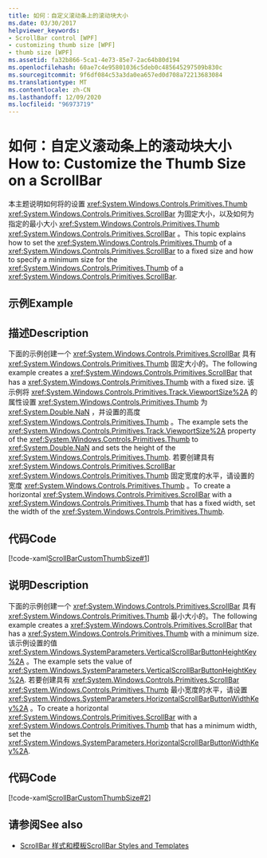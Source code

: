 ```yaml
---
title: 如何：自定义滚动条上的滚动块大小
ms.date: 03/30/2017
helpviewer_keywords:
- ScrollBar control [WPF]
- customizing thumb size [WPF]
- thumb size [WPF]
ms.assetid: fa32b866-5ca1-4e73-85e7-2ac64b80d194
ms.openlocfilehash: 60ae7c4e95801036c5deb0c485645297509b830c
ms.sourcegitcommit: 9f6df084c53a3da0ea657ed0d708a72213683084
ms.translationtype: MT
ms.contentlocale: zh-CN
ms.lasthandoff: 12/09/2020
ms.locfileid: "96973719"
---
```

# <a name="how-to-customize-the-thumb-size-on-a-scrollbar"></a><span data-ttu-id="9ff20-102">如何：自定义滚动条上的滚动块大小</span><span class="sxs-lookup"><span data-stu-id="9ff20-102">How to: Customize the Thumb Size on a ScrollBar</span></span>
<span data-ttu-id="9ff20-103">本主题说明如何将的设置 <xref:System.Windows.Controls.Primitives.Thumb> <xref:System.Windows.Controls.Primitives.ScrollBar> 为固定大小，以及如何为指定的最小大小 <xref:System.Windows.Controls.Primitives.Thumb> <xref:System.Windows.Controls.Primitives.ScrollBar> 。</span><span class="sxs-lookup"><span data-stu-id="9ff20-103">This topic explains how to set the <xref:System.Windows.Controls.Primitives.Thumb> of a <xref:System.Windows.Controls.Primitives.ScrollBar> to a fixed size and how to specify a minimum size for the <xref:System.Windows.Controls.Primitives.Thumb> of a <xref:System.Windows.Controls.Primitives.ScrollBar>.</span></span>  
  
## <a name="example"></a><span data-ttu-id="9ff20-104">示例</span><span class="sxs-lookup"><span data-stu-id="9ff20-104">Example</span></span>  
  
## <a name="description"></a><span data-ttu-id="9ff20-105">描述</span><span class="sxs-lookup"><span data-stu-id="9ff20-105">Description</span></span>  
 <span data-ttu-id="9ff20-106">下面的示例创建一个 <xref:System.Windows.Controls.Primitives.ScrollBar> 具有 <xref:System.Windows.Controls.Primitives.Thumb> 固定大小的。</span><span class="sxs-lookup"><span data-stu-id="9ff20-106">The following example creates a <xref:System.Windows.Controls.Primitives.ScrollBar> that has a <xref:System.Windows.Controls.Primitives.Thumb> with a fixed size.</span></span> <span data-ttu-id="9ff20-107">该示例将 <xref:System.Windows.Controls.Primitives.Track.ViewportSize%2A> 的属性设置 <xref:System.Windows.Controls.Primitives.Thumb> 为 <xref:System.Double.NaN> ，并设置的高度 <xref:System.Windows.Controls.Primitives.Thumb> 。</span><span class="sxs-lookup"><span data-stu-id="9ff20-107">The example sets the <xref:System.Windows.Controls.Primitives.Track.ViewportSize%2A> property of the <xref:System.Windows.Controls.Primitives.Thumb> to <xref:System.Double.NaN> and sets the height of the <xref:System.Windows.Controls.Primitives.Thumb>.</span></span>  <span data-ttu-id="9ff20-108">若要创建具有 <xref:System.Windows.Controls.Primitives.ScrollBar> <xref:System.Windows.Controls.Primitives.Thumb> 固定宽度的水平，请设置的宽度 <xref:System.Windows.Controls.Primitives.Thumb> 。</span><span class="sxs-lookup"><span data-stu-id="9ff20-108">To create a horizontal <xref:System.Windows.Controls.Primitives.ScrollBar> with a <xref:System.Windows.Controls.Primitives.Thumb> that has a fixed width, set the width of the <xref:System.Windows.Controls.Primitives.Thumb>.</span></span>  
  
## <a name="code"></a><span data-ttu-id="9ff20-109">代码</span><span class="sxs-lookup"><span data-stu-id="9ff20-109">Code</span></span>  
 [!code-xaml[ScrollBarCustomThumbSize#1](~/samples/snippets/csharp/VS_Snippets_Wpf/ScrollBarCustomThumbSize/CS/Window1.xaml#1)]  
  
## <a name="description"></a><span data-ttu-id="9ff20-110">说明</span><span class="sxs-lookup"><span data-stu-id="9ff20-110">Description</span></span>  
 <span data-ttu-id="9ff20-111">下面的示例创建一个 <xref:System.Windows.Controls.Primitives.ScrollBar> 具有 <xref:System.Windows.Controls.Primitives.Thumb> 最小大小的。</span><span class="sxs-lookup"><span data-stu-id="9ff20-111">The following example creates a <xref:System.Windows.Controls.Primitives.ScrollBar> that has a <xref:System.Windows.Controls.Primitives.Thumb> with a minimum size.</span></span> <span data-ttu-id="9ff20-112">该示例设置的值 <xref:System.Windows.SystemParameters.VerticalScrollBarButtonHeightKey%2A> 。</span><span class="sxs-lookup"><span data-stu-id="9ff20-112">The example sets the value of <xref:System.Windows.SystemParameters.VerticalScrollBarButtonHeightKey%2A>.</span></span> <span data-ttu-id="9ff20-113">若要创建具有 <xref:System.Windows.Controls.Primitives.ScrollBar> <xref:System.Windows.Controls.Primitives.Thumb> 最小宽度的水平，请设置 <xref:System.Windows.SystemParameters.HorizontalScrollBarButtonWidthKey%2A> 。</span><span class="sxs-lookup"><span data-stu-id="9ff20-113">To create a horizontal <xref:System.Windows.Controls.Primitives.ScrollBar> with a <xref:System.Windows.Controls.Primitives.Thumb> that has a minimum width, set the <xref:System.Windows.SystemParameters.HorizontalScrollBarButtonWidthKey%2A>.</span></span>  
  
## <a name="code"></a><span data-ttu-id="9ff20-114">代码</span><span class="sxs-lookup"><span data-stu-id="9ff20-114">Code</span></span>  
 [!code-xaml[ScrollBarCustomThumbSize#2](~/samples/snippets/csharp/VS_Snippets_Wpf/ScrollBarCustomThumbSize/CS/Window1.xaml#2)]  
  
## <a name="see-also"></a><span data-ttu-id="9ff20-115">请参阅</span><span class="sxs-lookup"><span data-stu-id="9ff20-115">See also</span></span>

- [<span data-ttu-id="9ff20-116">ScrollBar 样式和模板</span><span class="sxs-lookup"><span data-stu-id="9ff20-116">ScrollBar Styles and Templates</span></span>](scrollbar-styles-and-templates.md)
